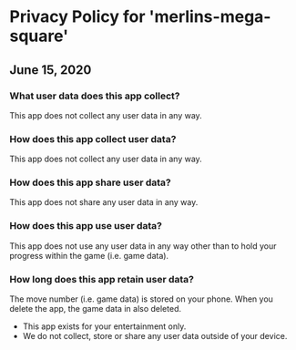 # Privacy Policy  for 'merlins-mega-square'
## June 15, 2020

### What user data does this app collect?
This app does not collect any user data in any way.

### How does this app collect user data?
This app does not collect any user data in any way.

### How does this app share user data?
This app does not share any user data in any way.

### How does this app use user data?
This app does not use any user data in any way other than to hold your progress within the game (i.e. game data).

### How long does this app retain user data? 
The move number (i.e. game data) is stored on your phone.  When you delete the app, the game data in also deleted.

* This app exists for your entertainment only.  
* We do not collect, store or share any user data outside of your device.
